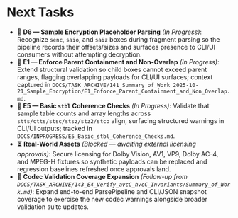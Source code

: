 # Next Tasks

- 🚧 **D6 — Sample Encryption Placeholder Parsing** _(In Progress)_: Recognize `senc`, `saio`, and `saiz` boxes during fragment parsing so the pipeline records their offsets/sizes and surfaces presence to CLI/UI consumers without attempting decryption.
- 🚧 **E1 — Enforce Parent Containment and Non-Overlap** _(In Progress)_: Extend structural validation so child boxes cannot exceed parent ranges, flagging overlapping payloads for CLI/UI surfaces; context captured in `DOCS/TASK_ARCHIVE/141_Summary_of_Work_2025-10-21_Sample_Encryption/E1_Enforce_Parent_Containment_and_Non_Overlap.md`.
- 🚧 **E5 — Basic `stbl` Coherence Checks** _(In Progress)_: Validate that sample table counts and array lengths across `stts/ctts/stsc/stsz/stz2/stco` align, surfacing structured warnings in CLI/UI outputs; tracked in `DOCS/INPROGRESS/E5_Basic_stbl_Coherence_Checks.md`.
- ⏳ **Real-World Assets** _(Blocked — awaiting external licensing approvals)_: Secure licensing for Dolby Vision, AV1, VP9, Dolby AC-4, and MPEG-H fixtures so synthetic payloads can be replaced and regression baselines refreshed once approvals land.
- 🔁 **Codec Validation Coverage Expansion** _(Follow-up from `DOCS/TASK_ARCHIVE/143_E4_Verify_avcC_hvcC_Invariants/Summary_of_Work.md`)_:
  Expand end-to-end ParsePipeline and CLI/JSON snapshot coverage to exercise the new codec warnings alongside broader validation suite updates.
